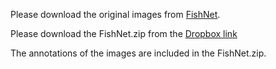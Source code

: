 Please download the original images from [FishNet](https://fishnet-2023.github.io/).

Please download the FishNet.zip from the [Dropbox link](https://www.dropbox.com/scl/fi/0947ojeat3ycq7x7hz3bl/FIshNet.zip?rlkey=7jwh2k8j4b9n1qcwda223pj1w&st=au612xzr&dl=0)

The annotations of the images are included in the FishNet.zip.
